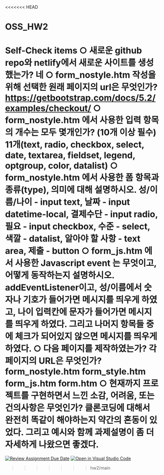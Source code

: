 <<<<<<< HEAD
# OSS_HW2
Self-Check items
○ 새로운 github repo와 netlify에서 새로운 사이트를 생성했는가? 네
○ form_nostyle.htm 작성을 위해 선택한 원래 페이지의 url은 무엇인가?
https://getbootstrap.com/docs/5.2/examples/checkout/
○ form_nostyle.htm 에서 사용한 입력 항목의 개수는 모두 몇개인가? (10개 이상 필수)
11개(text, radio, checkbox, select, date, textarea, fieldset, legend, optgroup, color, datalist)
○ form_nostyle.htm 에서 사용한 폼 항목과 종류(type), 의미에 대해 설명하시오.
성/이름/나이 - input text, 날짜 - input datetime-local, 결제수단 - input radio, 필요 - input checkbox, 수준 - select, 색깔 - datalist, 알아야 할 사항 - text area, 제출 - button
○ form_js.htm 에서 사용한 Javascript event 는 무엇이고, 어떻게 동작하는지
설명하시오.
addEventListener이고, 성/이름에서 숫자나 기호가 들어가면 메시지를 띄우게 하였고, 나이 입력칸에 문자가 들어가면 메시지를 띄우게 하였다. 그리고 나머지 항목들 중에 체크가 되어있지 않으면 메시지를 띄우게 하였다.
○ 다음 페이지를 제작하였는가? 각 페이지의 URL은 무엇인가?
form_nostyle.htm
form_style.htm
form_js.htm
form.htm
○ 현재까지 프로젝트를 구현하면서 느낀 소감, 어려움, 또는 건의사항은 무엇인가?
클론코딩에 대해서 완전히 똑같이 해야하는지 약간의 혼동이 있었다. 그리고 예시와 함께 과제설명이 좀 더 자세하게 나왔으면 좋겠다.
=======
[![Review Assignment Due Date](https://classroom.github.com/assets/deadline-readme-button-22041afd0340ce965d47ae6ef1cefeee28c7c493a6346c4f15d667ab976d596c.svg)](https://classroom.github.com/a/I0A_laP1)
[![Open in Visual Studio Code](https://classroom.github.com/assets/open-in-vscode-2e0aaae1b6195c2367325f4f02e2d04e9abb55f0b24a779b69b11b9e10269abc.svg)](https://classroom.github.com/online_ide?assignment_repo_id=15823936&assignment_repo_type=AssignmentRepo)
>>>>>>> hw2/main

